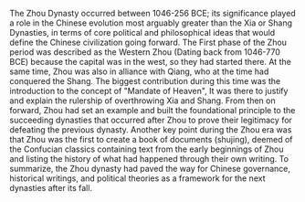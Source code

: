 The Zhou Dynasty occurred between 1046-256 BCE; its significance played a role in the Chinese evolution most arguably greater than the Xia or Shang Dynasties, in terms of core political and philosophical ideas that would define the Chinese civilization going forward. The First phase of the Zhou period was described as the Western Zhou (Dating back from 1046-770 BCE) because the capital was in the west, so they had started there. At the same time, Zhou was also in alliance with Qiang, who at the time had conquered the Shang. The biggest contribution during this time was the introduction to the concept of "Mandate of Heaven", It was there to justify and explain the rulership of overthrowing Xia and Shang. From then on forward, Zhou had set an example and built the foundational principle to the succeeding dynasties that occurred after Zhou to prove their legitimacy for defeating the previous dynasty. Another key point during the Zhou era was that Zhou was the first to create a book of documents (shujing), deemed of the Confucian classics containing text from the early beginnings of Zhou and listing the history of what had happened through their own writing. To summarize, the Zhou dynasty had paved the way for Chinese governance, historical writings, and political theories as a framework for the next dynasties after its fall.